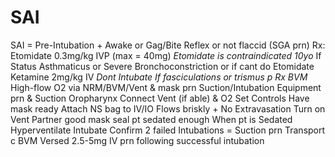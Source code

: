 # SAI

SAI = Pre-Intubation + Awake or Gag/Bite Reflex or not flaccid
(SGA prn)
Rx: Etomidate 0.3mg/kg IVP (max = 40mg)
*Etomidate is contraindicated  10yo*
If Status Asthmaticus or Severe Bronchoconstriction or if cant do Etomidate  Ketamine 2mg/kg IV
*Dont Intubate If fasciculations or trismus p Rx  BVM*
High-flow O2 via NRM/BVM/Vent & mask prn
Suction/Intubation Equipment prn & Suction Oropharynx
Connect Vent (if able) & O2  Set Controls  Have mask ready
Attach NS bag to IV/IO  Flows briskly + No Extravasation
Turn on Vent  Partner  good mask seal  pt sedated enough
When pt is Sedated  Hyperventilate  Intubate  Confirm
2 failed Intubations = Suction prn  Transport c BVM
Versed 2.5-5mg IV prn following successful intubation
